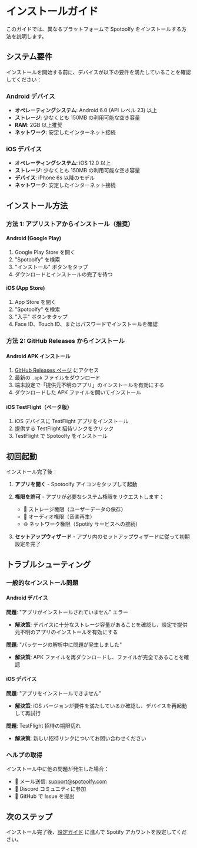 # インストールガイド

このガイドでは、異なるプラットフォームで Spotoolfy をインストールする方法を説明します。

## システム要件

インストールを開始する前に、デバイスが以下の要件を満たしていることを確認してください：

### Android デバイス
- **オペレーティングシステム**: Android 6.0 (API レベル 23) 以上
- **ストレージ**: 少なくとも 150MB の利用可能な空き容量
- **RAM**: 2GB 以上推奨
- **ネットワーク**: 安定したインターネット接続

### iOS デバイス
- **オペレーティングシステム**: iOS 12.0 以上
- **ストレージ**: 少なくとも 150MB の利用可能な空き容量
- **デバイス**: iPhone 6s 以降のモデル
- **ネットワーク**: 安定したインターネット接続

## インストール方法

### 方法 1: アプリストアからインストール（推奨）

#### Android (Google Play)
1. Google Play Store を開く
2. "Spotoolfy" を検索
3. "インストール" ボタンをタップ
4. ダウンロードとインストールの完了を待つ

#### iOS (App Store)
1. App Store を開く
2. "Spotoolfy" を検索
3. "入手" ボタンをタップ
4. Face ID、Touch ID、またはパスワードでインストールを確認

### 方法 2: GitHub Releases からインストール

#### Android APK インストール
1. [GitHub Releases ページ](https://github.com/spotoolfy/spotoolfy/releases) にアクセス
2. 最新の `.apk` ファイルをダウンロード
3. 端末設定で「提供元不明のアプリ」のインストールを有効にする
4. ダウンロードした APK ファイルを開いてインストール

#### iOS TestFlight（ベータ版）
1. iOS デバイスに TestFlight アプリをインストール
2. 提供する TestFlight 招待リンクをクリック
3. TestFlight で Spotoolfy をインストール

## 初回起動

インストール完了後：

1. **アプリを開く** - Spotoolfy アイコンをタップして起動
2. **権限を許可** - アプリが必要なシステム権限をリクエストします：
   - 📱 ストレージ権限（ユーザーデータの保存）
   - 🎵 オーディオ権限（音楽再生）
   - 🌐 ネットワーク権限（Spotify サービスへの接続）

3. **セットアップウィザード** - アプリ内のセットアップウィザードに従って初期設定を完了

## トラブルシューティング

### 一般的なインストール問題

#### Android デバイス
**問題**: "アプリがインストールされていません" エラー
- **解決策**: デバイスに十分なストレージ容量があることを確認し、設定で提供元不明のアプリのインストールを有効にする

**問題**: "パッケージの解析中に問題が発生しました"
- **解決策**: APK ファイルを再ダウンロードし、ファイルが完全であることを確認

#### iOS デバイス
**問題**: "アプリをインストールできません"
- **解決策**: iOS バージョンが要件を満たしているか確認し、デバイスを再起動して再試行

**問題**: TestFlight 招待の期限切れ
- **解決策**: 新しい招待リンクについてお問い合わせください

### ヘルプの取得

インストール中に他の問題が発生した場合：

- 📧 メール送信: support@spotoolfy.com
- 💬 Discord コミュニティに参加
- 🐛 GitHub で Issue を提出

## 次のステップ

インストール完了後、[設定ガイド](/ja/getting-started/configuration) に進んで Spotify アカウントを設定してください。